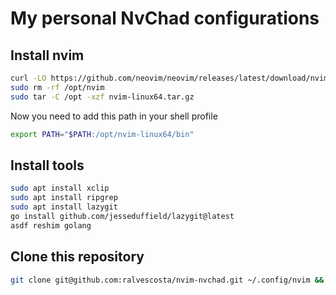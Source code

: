 # My personal NvChad configurations

## Install nvim

```bash
curl -LO https://github.com/neovim/neovim/releases/latest/download/nvim-linux64.tar.gz
sudo rm -rf /opt/nvim
sudo tar -C /opt -xzf nvim-linux64.tar.gz
```
Now you need to add this path in your shell profile

```bash
export PATH="$PATH:/opt/nvim-linux64/bin"
```

## Install tools

```bash
sudo apt install xclip
sudo apt install ripgrep
sudo apt install lazygit
go install github.com/jesseduffield/lazygit@latest
asdf reshim golang
```

## Clone this repository

```bash
git clone git@github.com:ralvescosta/nvim-nvchad.git ~/.config/nvim && nvim
```
